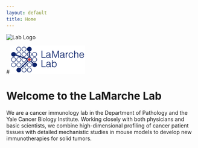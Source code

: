 ```yaml
---
layout: default
title: Home
---
```

<img src="{{ '/assets/logo.png' | relative_url }}" alt="Lab Logo" style="height:40px;">

#<img src="/assets/Screenshot 2025-07-27 at 11.48.23.png" alt="Lab Logo" style="width:200px;"/>

# Welcome to the LaMarche Lab

We are a cancer immunology lab in the Department of Pathology and the Yale Cancer Biology Institute. Working closely with both physicians and basic scientists, we combine high-dimensional profiling of cancer patient tissues with detailed mechanistic studies in mouse models to develop new immunotherapies for solid tumors.
